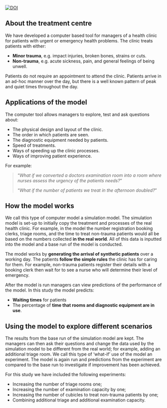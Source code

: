 [![DOI](https://zenodo.org/badge/DOI/10.5281/zenodo.10055168.svg)](https://doi.org/10.5281/zenodo.10055168)

## About the treatment centre

We have developed a computer based tool for managers of a health clinic for patients with urgent or emergency health problems.  The clinic treats patients with either:

* **Minor trauma**, e.g. impact injuries, broken bones, strains or cuts.
* **Non-trauma**, e.g. acute sickness, pain, and general feelings of being unwell.

Patients do not require an appointment to attend the clinic. Patients arrive in an ad-hoc manner over the day, but there is a well known pattern of peak and quiet times throughout the day.

## Applications of the model

The computer tool allows managers to explore, test and ask questions about:

* The physical design and layout of the clinic.
* The order in which patients are seen.
* The diagnostic equipment needed by patients.
* Speed of treatments.
* Ways of speeding up the clinic processes.
* Ways of improving patient experience.

For example:

> “*What if we converted a doctors examination room into a room where nurses assess the urgency of the patients needs?*”
>
> “*What if the number of patients we treat in the afternoon doubled?*”

## How the model works

We call this type of computer model a simulation model.  The simulation model is set-up to initially copy the treatment and processes of the real health clinic.  For example, in the model the number registration booking clerks, triage rooms, and the time to treat non-trauma patients would all be based on the numbers collected **in the real world**.  All of this data is inputted into the model and a base run of the model is conducted.

The model works by **generating the arrival of synthetic patients** over a working day. The patients **follow the simple rules** the clinic has for caring for them.  For example, non-trauma patients register their details with a booking clerk then wait for to see a nurse who will determine their level of emergency.

After the model is run managers can view predictions of the performance of the model. In this study the model predicts:

* **Waiting times** for patients
* The percentage of **time that rooms and diagnostic equipment are in use**.  

## Using the model to explore different scenarios

The results from the base run of the simulation model are kept. The managers can then ask their questions and change the data used by the simulation model to be different from the real world; for example, adding an additional triage room. We call this type of ‘what-if’ use of the model an experiment. The model is again run and predictions from the experiment are compared to the base run to investigate if improvement has been achieved.

For this study we have included the following experiments:

* Increasing the number of triage rooms one;
* Increasing the number of examination capacity by one;
* Increasing the number of cubicles to treat non-trauma patients by one;
* Combining additional triage and additional examination capacity.
